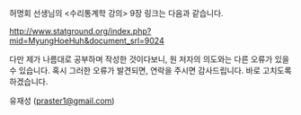 허명회 선생님의 <수리통계학 강의> 9장 링크는 다음과 같습니다.

http://www.statground.org/index.php?mid=MyungHoeHuh&document_srl=9024

다만 제가 나름대로 공부하며 작성한 것이다보니, 원 저자의 의도와는 다른 오류가 있을 수 있습니다. 혹시 그러한 오류가 발견되면, 연락을 주시면 감사드립니다. 바로 고치도록 하겠습니다.

유재성 (praster1@gmail.com)